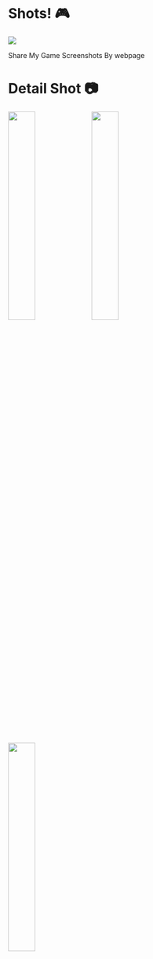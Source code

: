 # Shots! 🎮

<img src="https://github.com/user-attachments/assets/b7c21fa3-100e-4472-a869-87634e8548b6">

Share My Game Screenshots By webpage

# Detail Shot 📷
<p algin="center">
  <img src="https://github.com/user-attachments/assets/b379895a-57ad-41c3-a71e-08e616da4816" width="33%">
  <img src="https://https://github.com/user-attachments/assets/2cb7754c-fa5a-433d-87ee-02964645f3ed" width="33%">
  <img src="https://github.com/user-attachments/assets/4e20e795-8e04-4288-a005-42be114aea5e" width="33%">
</p>

